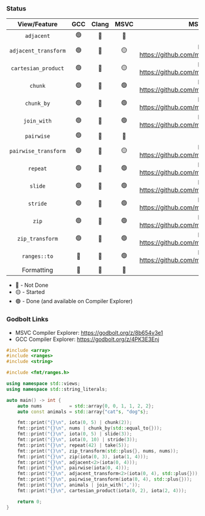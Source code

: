 ### Status

|View/Feature|GCC|Clang|MSVC|MSVC PR|
|:-:|:-:|:-:|:-:|:-:|
|`adjacent`|:green_circle:|:red_circle:|:red_circle:|
|`adjacent_transform`|:green_circle:|:red_circle:|:yellow_circle:| PR: https://github.com/microsoft/STL/pull/3546 |
|`cartesian_product`|:green_circle:|:red_circle:|:yellow_circle: |PR: https://github.com/microsoft/STL/pull/3561|
|`chunk`|:green_circle:|:red_circle:|:green_circle:| PR: https://github.com/microsoft/STL/pull/2685|
|`chunk_by`|:green_circle:|:red_circle:|:green_circle:| PR: https://github.com/microsoft/STL/pull/2565
|`join_with`|:green_circle:|:red_circle:|:green_circle: | PR: https://github.com/microsoft/STL/pull/2619|
|`pairwise`|:green_circle:|:red_circle:|:red_circle:
|`pairwise_transform`|:green_circle:|:red_circle:|:yellow_circle: | PR: https://github.com/microsoft/STL/pull/3546 |
|`repeat`|:green_circle:|:red_circle:|:green_circle: |PR: https://github.com/microsoft/STL/pull/3142|
|`slide`|:green_circle:|:red_circle:|:green_circle:| PR: https://github.com/microsoft/STL/pull/2670 |
|`stride`|:green_circle:|:red_circle:|:green_circle: | PR: https://github.com/microsoft/STL/pull/2981|
|`zip`|:green_circle:|:red_circle:|:green_circle: | PR: https://github.com/microsoft/STL/pull/3035|
|`zip_transform`|:green_circle:|:red_circle:|:green_circle:| PR: https://github.com/microsoft/STL/pull/3322 |
|`ranges::to`|:red_circle:|:red_circle:|:green_circle:| PR: https://github.com/microsoft/STL/pull/2806 |
|Formatting|:red_circle:|:red_circle:|:red_circle:|

* 🔴 - Not Done
* 🟡 - Started
* 🟢 - Done (and available on Compiler Explorer)

### Godbolt Links
* MSVC Compiler Explorer: https://godbolt.org/z/8b654v3e1
* GCC Compiler Explorer: https://godbolt.org/z/4PK3E3Enj

```cpp
#include <array>
#include <ranges>
#include <string>

#include <fmt/ranges.h>

using namespace std::views;
using namespace std::string_literals;

auto main() -> int {
    auto nums          = std::array{0, 0, 1, 1, 2, 2};
    auto const animals = std::array{"cat"s, "dog"s};

    fmt::print("{}\n", iota(0, 5) | chunk(2));                          // [[0, 1], [2, 3], [4]]
    fmt::print("{}\n", nums | chunk_by(std::equal_to{}));               // [[0, 0], [1, 1], [2, 2]]
    fmt::print("{}\n", iota(0, 5) | slide(3));                          // [[0, 1, 2], [1, 2, 3], [2, 3, 4]]
    fmt::print("{}\n", iota(0, 10) | stride(3));                        // [0, 3, 6, 9]
    fmt::print("{}\n", repeat(42) | take(5));                           // [42, 42, 42, 42, 42]
    fmt::print("{}\n", zip_transform(std::plus{}, nums, nums));         // [0, 0, 2, 2, 4, 4]
    fmt::print("{}\n", zip(iota(0, 3), iota(1, 4)));                    // [(0, 1), (1, 2), (2, 3)]
    fmt::print("{}\n", adjacent<2>(iota(0, 4)));                        // [(0, 1), (1, 2), (2, 3)]
    fmt::print("{}\n", pairwise(iota(0, 4)));                           // [(0, 1), (1, 2), (2, 3)]
    fmt::print("{}\n", adjacent_transform<2>(iota(0, 4), std::plus{})); // [1, 3, 5]
    fmt::print("{}\n", pairwise_transform(iota(0, 4), std::plus{}));    // [1, 3, 5]
    fmt::print("{}\n", animals | join_with(','));                       // ['c', 'a', 't', ',', 'd', 'o', 'g']
    fmt::print("{}\n", cartesian_product(iota(0, 2), iota(2, 4)));      // [(0, 2), (0, 3), (1, 2), (1, 3)]

    return 0;
}
```

